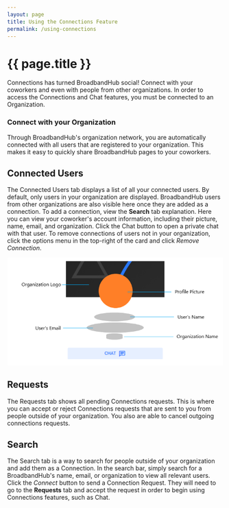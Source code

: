 ```yaml
---
layout: page
title: Using the Connections Feature
permalink: /using-connections
---
```


# {{ page.title }}
Connections has turned BroadbandHub social! Connect with your coworkers and even with people from other organizations. 
In order to access the Connections and Chat features, you must be connected to an Organization.

### Connect with your Organization
Through BroadbandHub's organization network, you are automatically connected with all users that are registered to your organization. This makes it easy to quickly share BroadbandHub pages to your coworkers. 

## Connected Users
The Connected Users tab displays a list of all your connected users. By default, only users in your organization are displayed. BroadbandHub users from other organizations are also visible here once they are added as a connection. To add a connection, view the **Search** tab explanation. Here you can view your coworker's account information, including their picture, name, email, and organization. Click the Chat button to open a private chat with that user. To remove connections of users not in your organization, click the options menu in the top-right of the card and click *Remove Connection*.


![Connections Card Example](./assets/images/LabelledConnectionsCard.png)

## Requests
The Requests tab shows all pending Connections requests. This is where you can accept or reject Connections requests that are sent to you from people outside of your organization. You also are able to cancel outgoing connections requests.

## Search
The Search tab is a way to search for people outside of your organization and add them as a Connection. In the search bar, simply search for a BroadbandHub's name, email, or organization to view all relevant users. Click the *Connect* button to send a Connection Request. They will need to go to the **Requests** tab and accept the request in order to begin using Connections features, such as Chat.